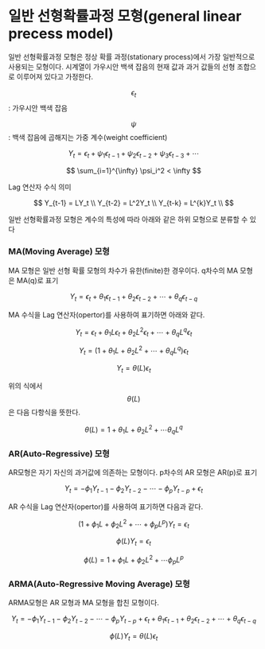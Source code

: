 # 일반 선형확률과정 모형(general linear precess model)

일반 선형확률과정 모형은 정상 확률 과정(stationary process)에서 가장 일반적으로 사용되는 모형이다. 시계열이 가우시안 백색 잡음의 현재 값과 과거 값들의 선형 조합으로 이루어져 있다고 가정한다.

$$\epsilon_t$$ : 가우시안 백색 잡음

$$\psi$$ : 백색 잡음에 곱해지는 가중 계수(weight coefficient)

$$
Y_t = \epsilon_t + \psi_1 \epsilon_{t-1}  + \psi_2 \epsilon_{t-2}  + \psi_3 \epsilon_{t-3}  + \cdots
$$

$$
\sum_{i=1}^{\infty} \psi_i^2 < \infty
$$

Lag 연산자 수식 의미

$$
Y_{t-1} = LY_t \\
Y_{t-2} = L^2Y_t \\
Y_{t-k} = L^{k}Y_t \\
$$

일반 선형확률과정 모형은 계수의 특성에 따라 아래와 같은 하위 모형으로 분류할 수 있다

### MA(Moving Average) 모형 

MA 모형은 일반 선형 확률 모형의 차수가 유한(finite)한 경우이다. q차수의 MA 모형은 MA(q)로 표기

$$
Y_t = \epsilon_t + \theta_1 \epsilon_{t-1} + \theta_2 \epsilon_{t-2} + \cdots + \theta_q \epsilon_{t-q}
$$

MA 수식을 Lag 연산자(opertor)를 사용하여 표기하면 아래와 같다.

$$
Y_t = \epsilon_t + \theta_1 L \epsilon_{t} + \theta_2 L^2 \epsilon_{t} + \cdots + \theta_q L^q \epsilon_{t}
$$

$$
Y_t = (1 + \theta_1 L + \theta_2 L^2 + \cdots + \theta_q L^q) \epsilon_{t}
$$

$$
Y_t = \theta(L) \epsilon_t
$$

위의 식에서 $$\theta(L)$$ 은 다음 다항식을 뜻한다.

$$
\theta(L) = 1 + \theta_1 L + \theta_2 L^2 + \cdots \theta_q L^q
$$

### AR(Auto-Regressive) 모형

AR모형은 자기 자신의 과거값에 의존하는 모형이다. p차수의 AR 모형은 AR(p)로 표기

$$
Y_t = -\phi_1 Y_{t-1} - \phi_2 Y_{t-2} - \cdots - \phi_p Y_{t-p}  + \epsilon_t
$$

AR 수식을 Lag 연산자(opertor)를 사용하여 표기하면 다음과 같다.

$$
(1 + \phi_1 L + \phi_2 L^2 + \cdots + \phi_p L^p) Y_t = \epsilon_{t}
$$

$$
\phi(L) Y_t = \epsilon_t
$$

$$
\phi(L) = 1 + \phi_1 L + \phi_2 L^2 + \cdots \phi_p L^p
$$

### ARMA(Auto-Regressive Moving Average) 모형

ARMA모형은 AR 모형과 MA 모형을 합친 모형이다.

$$
Y_t = -\phi_1 Y_{t-1} - \phi_2 Y_{t-2} - \cdots - \phi_p Y_{t-p} + \epsilon_t + \theta_1 \epsilon_{t-1} + \theta_2 \epsilon_{t-2} + \cdots + \theta_q \epsilon_{t-q}
$$

$$
\phi(L) Y_t = \theta(L) \epsilon_t
$$

  